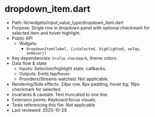 # dropdown_item.dart

- Path: lib/widgets/input_value_type/dropdown_item.dart
- Purpose: Single row in dropdown panel with optional checkmark for selected item and hover highlight.
- Public API
  - Widgets:
    - `DropdownItem(label, {isSelected, highlighted, onTap, onHover})`
- Key dependencies: `Grufio.checkmark`, theme colors.
- Data flow & state
  - Inputs: Selection/highlight state; callbacks.
  - Outputs: Emits tap/hover.
  - Providers/Streams watched: Not applicable.
- Rendering/Side effects: 24px row, 8px padding, hover bg; 16px checkmark for selected.
- Invariants & caveats: Text truncated to one line.
- Extension points: Keyboard focus visuals.
- Tests referencing this file: Not applicable
- Last reviewed: 2025-10-28

